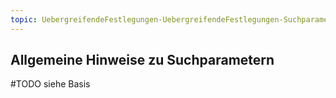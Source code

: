 ```yaml
---
topic: UebergreifendeFestlegungen-UebergreifendeFestlegungen-Suchparameter
---
```

## Allgemeine Hinweise zu Suchparametern

#TODO siehe Basis